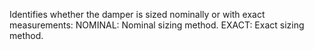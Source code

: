 ﻿Identifies whether the damper is sized nominally or with exact measurements:
NOMINAL: Nominal sizing method. 
EXACT: Exact sizing method.